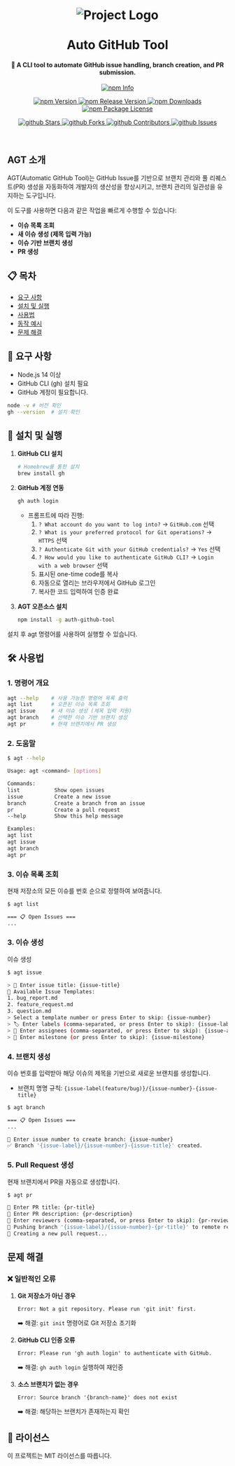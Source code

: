 <h1 align="center">
<br>
  <img src="https://github.com/user-attachments/assets/3ff372bb-9216-4537-81e9-59d91960b7ce" alt="Project Logo" />
  <br>
    <br>
  Auto GitHub Tool
  <br>
</h1>

<h4 align="center">🤖 A CLI tool to automate GitHub issue handling, branch creation, and PR submission.</h4>

<p align ="center">
  <a href="https://nodei.co/npm/auto-girhub-tool" target="_blank">
    <img src="https://nodei.co/npm/auto-girhub-tool.png" alt="npm Info" />
  </a>
</p>

<p align="center">
    <a href="http://npm.im/auto-girhub-tool" target="_blank">
      <img src="https://img.shields.io/npm/v/auto-girhub-tool.svg" alt="npm Version" />
    </a>
    <a href="http://npm.im/auto-girhub-tool" target="_blank">
      <img src="https://img.shields.io/github/v/release/ljlm0402/auto-girhub-tool" alt="npm Release Version" />
    </a>
    <a href="http://npm.im/auto-girhub-tool" target="_blank">
      <img src="https://img.shields.io/npm/dm/auto-girhub-tool.svg" alt="npm Downloads" />
    </a>
    <a href="http://npm.im/auto-girhub-tool" target="_blank">
      <img src="https://img.shields.io/npm/l/auto-girhub-tool.svg" alt="npm Package License" />
    </a>
</p>

<p align="center">
  <a href="https://github.com/ljlm0402/auto-girhub-tool/stargazers" target="_blank">
    <img src="https://img.shields.io/github/stars/ljlm0402/auto-girhub-tool" alt="github Stars" />
  </a>
  <a href="https://github.com/ljlm0402/auto-girhub-tool/network/members" target="_blank">
    <img src="https://img.shields.io/github/forks/ljlm0402/auto-girhub-tool" alt="github Forks" />
  </a>
  <a href="https://github.com/ljlm0402/auto-girhub-tool/stargazers" target="_blank">
    <img src="https://img.shields.io/github/contributors/ljlm0402/auto-girhub-tool" alt="github Contributors" />
  </a>
  <a href="https://github.com/ljlm0402/auto-girhub-tool/issues" target="_blank">
    <img src="https://img.shields.io/github/issues/ljlm0402/auto-girhub-tool" alt="github Issues" />
  </a>
</p>

<br />

## AGT 소개

AGT(Automatic GitHub Tool)는 GitHub Issue를 기반으로 브랜치 관리와 풀 리퀘스트(PR) 생성을 자동화하여 개발자의 생산성을 향상시키고, 브랜치 관리의 일관성을 유지하는 도구입니다.

이 도구를 사용하면 다음과 같은 작업을 빠르게 수행할 수 있습니다:
- **이슈 목록 조회**
- **새 이슈 생성 (제목 입력 가능)**
- **이슈 기반 브랜치 생성**
- **PR 생성**

## 📋 목차
- [요구 사항](#요구-사항)
- [설치 및 실행](#설치-및-실행)
- [사용법](#사용법)
- [동작 예시](#동작-예시)
- [문제 해결](#문제-해결)

## 📌 요구 사항
- Node.js 14 이상
- GitHub CLI (gh) 설치 필요
- GitHub 계정이 필요합니다.

```sh
node -v # 버전 확인
gh --version  # 설치 확인
```

## 🚀 설치 및 실행
1. **GitHub CLI 설치**
   ```bash
   # Homebrew를 통한 설치
   brew install gh
   ```

2. **GitHub 계정 연동**
   ```bash
   gh auth login
   ```
   - 프롬프트에 따라 진행:
     1. `? What account do you want to log into?` → `GitHub.com` 선택
     2. `? What is your preferred protocol for Git operations?` → `HTTPS` 선택
     3. `? Authenticate Git with your GitHub credentials?` → `Yes` 선택
     4. `? How would you like to authenticate GitHub CLI?` → `Login with a web browser` 선택
     5. 표시된 one-time code를 복사
     6. 자동으로 열리는 브라우저에서 GitHub 로그인
     7. 복사한 코드 입력하여 인증 완료

3. **AGT 오픈소스 설치**
   ```bash
   npm install -g auth-github-tool
   ```
설치 후 agt 명령어를 사용하여 실행할 수 있습니다.

## 🛠 사용법
### 1. 명령어 개요

```sh
agt --help    # 사용 가능한 명령어 목록 출력
agt list      # 오픈된 이슈 목록 조회
agt issue     # 새 이슈 생성 (제목 입력 지원)
agt branch    # 선택한 이슈 기반 브랜치 생성
agt pr        # 현재 브랜치에서 PR 생성
```

### 2. 도움말
```sh
$ agt --help

Usage: agt <command> [options]

Commands:
list           Show open issues
issue          Create a new issue
branch         Create a branch from an issue
pr             Create a pull request
--help         Show this help message

Examples:
agt list
agt issue
agt branch
agt pr
```

### 3. 이슈 목록 조회
현재 저장소의 모든 이슈를 번호 순으로 정렬하여 보여줍니다.

```bash
$ agt list

=== 📋 Open Issues ===
...
```

### 3. 이슈 생성
이슈 생성

```bash
$ agt issue

> 📝 Enter issue title: {issue-title}
📌 Available Issue Templates:
1. bug_report.md
2. feature_request.md
3. question.md
> Select a template number or press Enter to skip: {issue-number}
> 🏷 Enter labels (comma-separated, or press Enter to skip): {issue-labels}
> 👥 Enter assignees (comma-separated, or press Enter to skip): {issue-assignees}
> 📅 Enter milestone (or press Enter to skip): {issue-milestone}

```

### 4. 브랜치 생성
이슈 번호를 입력받아 해당 이슈의 제목을 기반으로 새로운 브랜치를 생성합니다.
- 브랜치 명명 규칙: `{issue-label(feature/bug)}/{issue-number}-{issue-title}`

```bash
$ agt branch

=== 📋 Open Issues ===
...

🔢 Enter issue number to create branch: {issue-number}
✅ Branch '{issue-label}/{issue-number}-{issue-title}' created.
```

### 5. Pull Request 생성
현재 브랜치에서 PR을 자동으로 생성합니다.

```bash
$ agt pr

📌 Enter PR title: {pr-title}
📝 Enter PR description: {pr-description}
👥 Enter reviewers (comma-separated, or press Enter to skip): {pr-reviewers}
🚀 Pushing branch '{issue-label}/{issue-number}-{pr-title}' to remote repository...
🔄 Creating a new pull request...
```

## 문제 해결

### ❌ 일반적인 오류

1. **Git 저장소가 아닌 경우**
   ```
   Error: Not a git repository. Please run 'git init' first.
   ```
   ➡️ 해결: `git init` 명령어로 Git 저장소 초기화

2. **GitHub CLI 인증 오류**
   ```
   Error: Please run 'gh auth login' to authenticate with GitHub.
   ```
   ➡️ 해결: `gh auth login` 실행하여 재인증

3. **소스 브랜치가 없는 경우**
   ```
   Error: Source branch '{branch-name}' does not exist
   ```
   ➡️ 해결: 해당하는 브랜치가 존재하는지 확인


## 📄 라이선스
이 프로젝트는 MIT 라이선스를 따릅니다.
